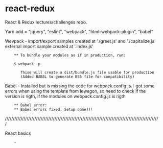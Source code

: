 # react-redux

React & Redux lectures/challenges repo.


Yarn add = "jquery",
           "eslint",
           "webpack",
           "html-webpack-plugin",
           "babel"

Wevpack - import/export samples created at './greet.js' and './capitalize.js'
          external import sample created at '.index.js'

        ** To bundle your modules as if in production, run:

        $ webpack -p

           Thise will create a dist/bundle.js file usable for production
           (Added BABEL to generate ES5 file for compatibility)

Babel - Installed but is missing the code for webpack.config.js.
        I got some errors when using the template from lewagon, so need to check if the version is rigth,
        if the modules on webpack.config.js is rigth

        ** Babel error:
        ** Babel errors fixed. Setup done!!!


////////////////////////////////////////////////////////////////////////////////////////////////////


React basics

        - 
